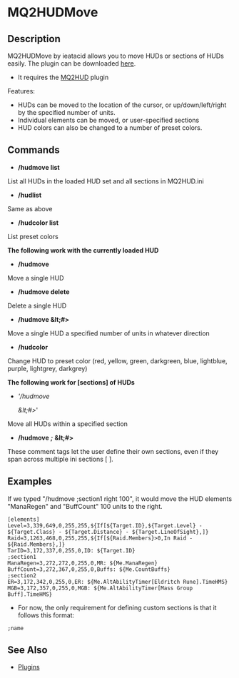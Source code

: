 # MQ2HUDMove

## Description

MQ2HUDMove by ieatacid allows you to move HUDs or sections of HUDs easily. The plugin can be downloaded [here](https://macroquest2.com/phpBB3/viewtopic.php?t=9087).

* It requires the [MQ2HUD](../core-plugins/mq2hud/) plugin

Features:

* HUDs can be moved to the location of the cursor, or up/down/left/right by the specified number of units.
* Individual elements can be moved, or user-specified sections
* HUD colors can also be changed to a number of preset colors.

## Commands

* **/hudmove list**

List all HUDs in the loaded HUD set and all sections in MQ2HUD.ini

* **/hudlist**

Same as above

* **/hudcolor list**

List preset colors

**The following work with the currently loaded HUD**

* **/hudmove** 

Move a single HUD

* **/hudmove  delete**

Delete a single HUD

* **/hudmove   \&lt;\#&gt;**

Move a single HUD a specified number of units in whatever direction

* **/hudcolor**  

Change HUD to preset color \(red, yellow, green, darkgreen, blue, lightblue, purple, lightgrey, darkgrey\)

**The following work for \[sections\] of HUDs**

* _'/hudmove_

   _\&lt;\#&gt;_'

Move all HUDs within a specified section

* **/hudmove** _**;**_  **\&lt;\#&gt;**

These comment tags let the user define their own sections, even if they span across multiple ini sections \[ \].

## Examples

If we typed "/hudmove ;section1 right 100", it would move the HUD elements "ManaRegen" and "BuffCount" 100 units to the right.

`[elements]`  
`Level=3,339,649,0,255,255,${If[${Target.ID},${Target.Level} - ${Target.Class} - ${Target.Distance} - ${Target.LineOfSight},]}`  
`Raid=3,1263,468,0,255,255,${If[${Raid.Members}>0,In Raid - ${Raid.Members},]}`  
`TarID=3,172,337,0,255,0,ID: ${Target.ID}`  
`;section1`  
`ManaRegen=3,272,272,0,255,0,MR: ${Me.ManaRegen}`  
`BuffCount=3,272,367,0,255,0,Buffs: ${Me.CountBuffs}`  
`;section2`  
`ER=3,172,342,0,255,0,ER: ${Me.AltAbilityTimer[Eldritch Rune].TimeHMS}`  
`MGB=3,172,357,0,255,0,MGB: ${Me.AltAbilityTimer[Mass Group Buff].TimeHMS}`

* For now, the only requirement for defining custom sections is that it follows this format:

`;name`

## See Also

* [Plugins](../../documentation/macroquest2-plugins.md)

